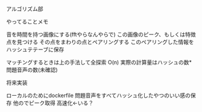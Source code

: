 アルゴリズム部


やってることメモ

音を時間を持つ画像にする(fftやらなんやらで)
この画像のピーク、もしくは特徴点を見つける
その点をまわりの点とペアリングする
このペアリングした情報をハッシュテテーブに保存

マッチングするときは上の手法して全探索 O(n)
実際の計算量はハッシュの数*問題音声の数(未確認)


将来実装

ローカルのためにdockerfile
問題音声をすべてハッシュ化したやつのいい感の保存
他のでピーク取得
高速化<-いる？
